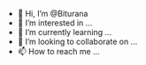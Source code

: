 - 👋 Hi, I’m @Biturana
- 👀 I’m interested in ...
- 🌱 I’m currently learning ...
- 💞️ I’m looking to collaborate on ...
- 📫 How to reach me ...

<!---
Biturana/Biturana is a ✨ special ✨ repository because its `README.md` (this file) appears on your GitHub profile.
You can click the Preview link to take a look at your changes.
--->
